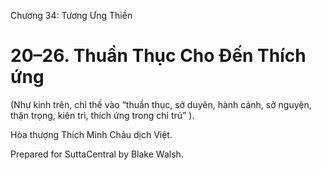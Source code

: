  

Chương 34: Tương Ưng Thiền

# 20–26. Thuần Thục Cho Ðến Thích ứng

(Như kinh trên, chỉ thế vào “thuần thục, sở duyên, hành cảnh, sở nguyện, thận trọng, kiên trì, thích ứng trong chỉ trú” ).

Hòa thượng Thích Minh Châu dịch Việt.

Prepared for SuttaCentral by Blake Walsh.